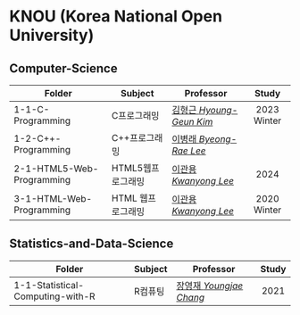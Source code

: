 # KNOU (Korea National Open University)

## Computer-Science
| Folder | Subject | Professor | Study |
| --- | --- | --- | :---: |
| 1-1-C-Programming | C프로그래밍 | [김형근 *Hyoung-Geun Kim*](https://cs.knou.ac.kr/~hgrikim) | 2023 Winter |
| 1-2-C++-Programming | C++프로그래밍 | [이병래 *Byeong-Rae Lee*](https://cs.knou.ac.kr/~brlee) |  |
| 2-1-HTML5-Web-Programming | HTML5웹프로그래밍 | [이관용 *Kwanyong Lee*](https://cs.knou.ac.kr/~kylee) | 2024 |
| 3-1-HTML-Web-Programming | HTML 웹프로그래밍 | [이관용 *Kwanyong Lee*](https://cs.knou.ac.kr/~kylee) | 2020 Winter |

## Statistics-and-Data-Science
| Folder | Subject | Professor | Study |
| --- | --- | --- | :---: |
| 1-1-Statistical-Computing-with-R | R컴퓨팅 | [장영재 *Youngjae Chang*](https://faculty.knou.ac.kr/~yjchang) | 2021 |